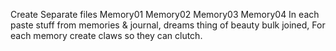 Create Separate files 
Memory01 
Memory02 
Memory03
Memory04
In each paste stuff from memories & journal, dreams thing of beauty
bulk joined, For each memory create claws so they can clutch. 